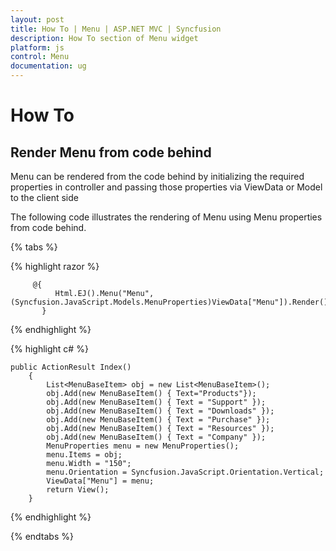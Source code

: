 ```yaml
---
layout: post
title: How To | Menu | ASP.NET MVC | Syncfusion
description: How To section of Menu widget
platform: js
control: Menu
documentation: ug
---
```


# How To

## Render Menu from code behind

Menu can be rendered from the code behind by initializing the required properties in controller and passing those properties via ViewData or Model to the client side

The following code illustrates the rendering of Menu using Menu properties from code behind.

{% tabs %}

{% highlight razor %}
    
         @{ 
              Html.EJ().Menu("Menu", (Syncfusion.JavaScript.Models.MenuProperties)ViewData["Menu"]).Render();
           }

{% endhighlight %}

{% highlight c# %}
	
    public ActionResult Index()
        {
            List<MenuBaseItem> obj = new List<MenuBaseItem>();
            obj.Add(new MenuBaseItem() { Text="Products"});
            obj.Add(new MenuBaseItem() { Text = "Support" });
            obj.Add(new MenuBaseItem() { Text = "Downloads" });
            obj.Add(new MenuBaseItem() { Text = "Purchase" });
            obj.Add(new MenuBaseItem() { Text = "Resources" });
            obj.Add(new MenuBaseItem() { Text = "Company" });
            MenuProperties menu = new MenuProperties();
            menu.Items = obj;
            menu.Width = "150";
            menu.Orientation = Syncfusion.JavaScript.Orientation.Vertical;
            ViewData["Menu"] = menu;
            return View();
        }
	
{% endhighlight %}

{% endtabs %}


